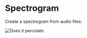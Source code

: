 # Spectrogram

Create a spectrogram from audio files:

![Does it percolate](https://raw.github.com/purzelrakete/hi/master/spectrogram/example.png)
